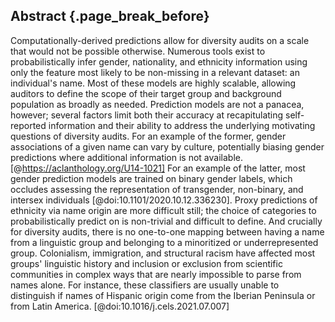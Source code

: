 ## Abstract {.page_break_before}

Computationally-derived predictions allow for diversity audits on a scale that would not be possible otherwise. Numerous tools exist to probabilistically infer gender, nationality, and ethnicity information using only the feature most likely to be non-missing in a relevant dataset: an individual's name. <decide what to cite here based on how many sources we have left> Most of these models are highly scalable, allowing auditors to define the scope of their target group and background population as broadly as needed.
Prediction models are not a panacea, however; several factors limit both their accuracy at recapitulating self-reported information and their ability to address the underlying motivating questions of diversity audits. For an example of the former, gender associations of a given name can vary by culture, potentially biasing gender predictions where additional information is not available. [@https://aclanthology.org/U14-1021] For an example of the latter, most gender prediction models are trained on binary gender labels, which occludes assessing the representation of transgender, non-binary, and intersex individuals [@doi:10.1101/2020.10.12.336230]. Proxy predictions of ethnicity via name origin are more difficult still; the choice of categories to probabilistically predict on is non-trivial and difficult to define. And crucially for diversity audits, there is no one-to-one mapping between having a name from a linguistic group and belonging to a minoritized or underrepresented group. Colonialism, immigration, and structural racism have affected most groups' linguistic history and inclusion or exclusion from scientific communities in complex ways that are nearly impossible to parse from names alone. For instance, these classifiers are usually unable to distinguish if names of Hispanic origin come from the Iberian Peninsula or from Latin America. [@doi:10.1016/j.cels.2021.07.007]
